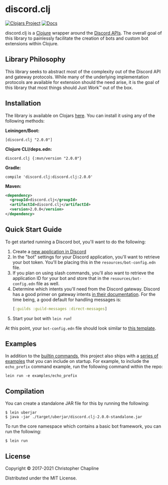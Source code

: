 # discord.clj

[![Clojars Project](https://img.shields.io/clojars/v/discord.clj.svg)](https://clojars.org/discord.clj)
[![Docs](https://cljdoc.org/badge/discord.clj/discord.clj)](https://cljdoc.org/d/discord.clj/discord.clj/CURRENT)

discord.clj is a [Clojure](https://clojure.org/) wrapper around the [Discord
APIs](https://discordapp.com/developers/docs/intro). The overall goal of this library to painlessly
facilitate the creation of bots and custom bot extensions within Clojure.

## Library Philosophy

This library seeks to abstract most of the complexity out of the Discord API and gateway protocols.
While many of the underlying implementation protocols are available for extension should the need
arise, it is the goal of this library that most things should Just Work:tm: out of the box.

## Installation

The library is available on Clojars [here](https://clojars.org/discord.clj). You can install it using any of the following methods:

**Leiningen/Boot:**

```[discord.clj "2.0.0"]```

**Clojure CLI/deps.edn:**

```discord.clj {:mvn/version "2.0.0"}```

**Gradle:**

```compile 'discord.clj:discord.clj:2.0.0'```

**Maven:**

```xml
<dependency>
  <groupId>discord.clj</groupId>
  <artifactId>discord.clj</artifactId>
  <version>2.0.0</version>
</dependency>
```

## Quick Start Guide

To get started running a Discord bot, you'll want to do the following:

1. Create a [new application in Discord](https://discord.com/developers/applications)
1. In the "bot" settings for your Discord application, you'll want to retrieve your bot token.
   You'll be placing this in the `resources/bot-config.edn` file.
1. If you plan on using slash commands, you'll also want to retrieve the application ID for your bot
   and store that in the `resources/bot-config.edn` file as well.
1. Determine which intents you'll need from the Discord gateway. Discord has a good primer on
   gateway intents [in their
   documentation](https://discord.com/developers/docs/topics/gateway#gateway-intents). For the time
   being, a good default for handling messages is:
   ```clj
   [:guilds :guild-messages :direct-messages]
   ```
1. Start your bot with `lein run`!

At this point, your `bot-config.edn` file should look similar to [this
template](/resources/bot-config-template.edn).

## Examples

In addition to the [builtin commands](/src/discord/extensions/builtin), this project also ships with
a [series of examples](/examples) that you can include on startup. For example, to include the
`echo_prefix` command example, run the following command within the repo:

```
lein run -e examples/echo_prefix
```

## Compilation

You can create a standalone JAR file for this by running the following:

```Shell
$ lein uberjar
$ java -jar ./target/uberjar/discord.clj-2.0.0-standalone.jar
```

To run the core namespace which contains a basic bot framework, you can run the following:

```Shell
$ lein run
```


## License

Copyright © 2017-2021 Christopher Chapline

Distributed under the MIT License.
